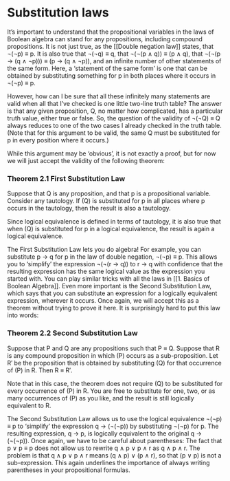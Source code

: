 # Substitution laws
It’s important to understand that the propositional variables in the laws of Boolean algebra can stand for any propositions, including compound propositions. It is not just true, as the [[Double negation law]] states, that $\neg$($\neg$p) $\equiv$ p. It is also true that $\neg$($\neg$q) $\equiv$ q, that $\neg$($\neg$(p $\wedge$ q)) $\equiv$ (p $\wedge$ q), that $\neg$($\neg$(p $\rightarrow$ (q $\wedge$ $\neg$p))) $\equiv$ (p $\rightarrow$ (q $\wedge$ $\neg$p)), and an infinite number of other statements of the same form. Here, a ‘statement of the same form’ is one that can be obtained by substituting something for p in both places where it occurs in $\neg$($\neg$p) $\equiv$ p. 

However, how can I be sure that all these infinitely many statements are valid when all that I’ve checked is one little two-line truth table? The answer is that any given proposition, Q, no matter how complicated, has a particular truth value, either true or false. So, the question of the validity of $\neg$($\neg$Q) $\equiv$ Q always reduces to one of the two cases I already checked in the truth table. (Note that for this argument to be valid, the same Q must be substituted for p in every position where it occurs.) 

While this argument may be ‘obvious’, it is not exactly a proof, but for now we will just accept the validity of the following theorem:

### Theorem 2.1 First Substitution Law
Suppose that Q is any proposition, and that p is a propositional variable. Consider any tautology. If (Q) is substituted for p in all places where p occurs in the tautology, then the result is also a tautology.

Since logical equivalence is defined in terms of tautology, it is also true that when (Q) is substituted for p in a logical equivalence, the result is again a logical equivalence. 

The First Substitution Law lets you do algebra! For example, you can substitute p $\rightarrow$ q for p in the law of double negation, $\neg$($\neg$p) $\equiv$ p. This allows you to ‘simplify’ the expression $\neg$($\neg$(r $\rightarrow$ q)) to r $\rightarrow$ q with confidence that the resulting expression has the same logical value as the expression you started with. You can play similar tricks with all the laws in [[1. Basics of Boolean Algebra]]. Even more important is the Second Substitution Law, which says that you can substitute an expression for a logically equivalent expression, wherever it occurs. Once again, we will accept this as a theorem without trying to prove it here. It is surprisingly hard to put this law into words: 

### Theorem 2.2 Second Substitution Law
Suppose that P and Q are any propositions such that P $\equiv$ Q. Suppose that R is any compound proposition in which (P) occurs as a sub-proposition. Let R′ be the proposition that is obtained by substituting (Q) for that occurrence of (P) in R. Then R $\equiv$ R′.

Note that in this case, the theorem does not require (Q) to be substituted for every occurrence of (P) in R. You are free to substitute for one, two, or as many occurrences of (P) as you like, and the result is still logically equivalent to R.

The Second Substitution Law allows us to use the logical equivalence $\neg$($\neg$p) $\equiv$ p to ‘simplify’ the expression q $\rightarrow$ ($\neg$($\neg$p)) by substituting $\neg$($\neg$p) for p. The resulting expression, q $\rightarrow$ p, is logically equivalent to the original q $\rightarrow$ ($\neg$($\neg$p)). Once again, we have to be careful about parentheses: The fact that p $\vee$ p $\equiv$ p does not allow us to rewrite q $\wedge$ p $\vee$ p $\wedge$ r as q $\wedge$ p $\wedge$ r. The problem is that q $\wedge$ p $\vee$ p $\wedge$ r means (q $\wedge$ p) $\vee$ (p $\wedge$ r), so that (p $\vee$ p) is not a sub-expression. This again underlines the importance of always writing parentheses in your propositional formulas.

